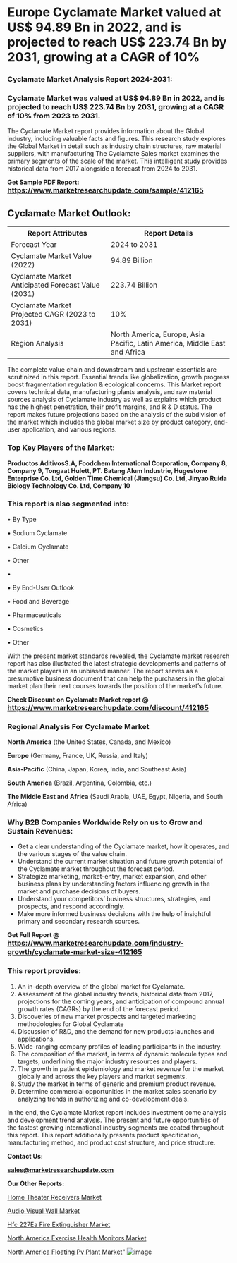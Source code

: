 # Europe Cyclamate Market valued at US$ 94.89 Bn in 2022, and is projected to reach US$ 223.74 Bn by 2031, growing at a CAGR of 10%

<strong><h3>Cyclamate Market Analysis Report 2024-2031:</h3></strong>

<strong><h3>Cyclamate Market was valued at US$ 94.89 Bn in 2022, and is projected to reach US$ 223.74 Bn by 2031, growing at a CAGR of 10% from 2023 to 2031.</h3></strong>

The Cyclamate Market report provides information about the Global industry, including valuable facts and figures. This research study explores the Global Market in detail such as industry chain structures, raw material suppliers, with manufacturing The Cyclamate Sales market examines the primary segments of the scale of the market. This intelligent study provides historical data from 2017 alongside a forecast from 2024 to 2031.

<strong>Get Sample PDF Report: <a href=https://www.marketresearchupdate.com/sample/412165><font size=3 color=#0000ff>https://www.marketresearchupdate.com/sample/412165</font></a></strong>

<html>
<body>

<h2>Cyclamate Market Outlook:</h2>

<table>
  <tr>
    <th>Report Attributes</th>
    <th>Report Details</th>
  </tr>
  <tr>
    <td>Forecast Year</td>
    <td>2024 to 2031</td>
  </tr>
  <tr>
    <td>Cyclamate Market Value (2022)</td>
    <td>94.89 Billion</td>
  </tr>
  <tr>
    <td>Cyclamate Market Anticipated Forecast Value (2031)</td>
    <td>223.74 Billion</td>
  </tr>
  <tr>
    <td>Cyclamate Market Projected CAGR (2023 to 2031)</td>
    <td>10%</td>
  </tr>
  <tr>
    <td>Region Analysis</td>
    <td>North America, Europe, Asia Pacific, Latin America, Middle East and Africa</td>
  </tr>
</table>

</body>
</html>

The complete value chain and downstream and upstream essentials are scrutinized in this report. Essential trends like globalization, growth progress boost fragmentation regulation &amp; ecological concerns. This Market report covers technical data, manufacturing plants analysis, and raw material sources analysis of Cyclamate Industry as well as explains which product has the highest penetration, their profit margins, and R & D status. The report makes future projections based on the analysis of the subdivision of the market which includes the global market size by product category, end-user application, and various regions.

<strong><h3>Top Key Players of the Market:</h3></strong>

<strong>Productos AditivosS.A, Foodchem International Corporation, Company 8, Company 9, Tongaat Hulett, PT. Batang Alum Industrie, Hugestone Enterprise Co. Ltd, Golden Time Chemical (Jiangsu) Co. Ltd, Jinyao Ruida Biology Technology Co. Ltd, Company 10</strong>

<strong><h3>This report is also segmented into:</h3></strong>

• By Type 

• Sodium Cyclamate

• Calcium Cyclamate

• Other

• 

• By End-User Outlook

• Food and Beverage

• Pharmaceuticals

• Cosmetics

• Other

With the present market standards revealed, the Cyclamate market research report has also illustrated the latest strategic developments and patterns of the market players in an unbiased manner. The report serves as a presumptive business document that can help the purchasers in the global market plan their next courses towards the position of the market’s future.

<strong>Check Discount on Cyclamate Market report @ <a href=https://www.marketresearchupdate.com/discount/412165><font size=3 color=#0000ff>https://www.marketresearchupdate.com/discount/412165</font></a></strong>

<strong><h3>Regional Analysis For Cyclamate Market</h3></strong>

<strong>North America</strong> (the United States, Canada, and Mexico)

<strong>Europe</strong> (Germany, France, UK, Russia, and Italy)

<strong>Asia-Pacific</strong> (China, Japan, Korea, India, and Southeast Asia)

<strong>South America</strong> (Brazil, Argentina, Colombia, etc.)

<strong>The Middle East and Africa</strong> (Saudi Arabia, UAE, Egypt, Nigeria, and South Africa)

<strong><h3>Why B2B Companies Worldwide Rely on us to Grow and Sustain Revenues:</h3></strong>
<ul>
  <li>Get a clear understanding of the Cyclamate market, how it operates, and the various stages of the value chain.</li>
  <li>Understand the current market situation and future growth potential of the Cyclamate market throughout the forecast period.</li>
  <li>Strategize marketing, market-entry, market expansion, and other business plans by understanding factors influencing growth in the market and purchase decisions of buyers.</li>
  <li>Understand your competitors’ business structures, strategies, and prospects, and respond accordingly.</li>
  <li>Make more informed business decisions with the help of insightful primary and secondary research sources.</li>
</ul>

<strong>Get Full Report @ <a href=https://www.marketresearchupdate.com/industry-growth/cyclamate-market-size-412165><font size=3 color=#0000ff>https://www.marketresearchupdate.com/industry-growth/cyclamate-market-size-412165</font></a></strong>

<strong><h3>This report provides:</h3></strong>
<ol>
  <li>An in-depth overview of the global market for Cyclamate.</li>
  <li>Assessment of the global industry trends, historical data from 2017, projections for the coming years, and anticipation of compound annual growth rates (CAGRs) by the end of the forecast period.</li>
  <li>Discoveries of new market prospects and targeted marketing methodologies for Global Cyclamate</li>
  <li>Discussion of R&amp;D, and the demand for new products launches and applications.</li>
  <li>Wide-ranging company profiles of leading participants in the industry.</li>
  <li>The composition of the market, in terms of dynamic molecule types and targets, underlining the major industry resources and players.</li>
  <li>The growth in patient epidemiology and market revenue for the market globally and across the key players and market segments.</li>
  <li>Study the market in terms of generic and premium product revenue.</li>
  <li>Determine commercial opportunities in the market sales scenario by analyzing trends in authorizing and co-development deals.</li>
</ol>

In the end, the Cyclamate Market report includes investment come analysis and development trend analysis. The present and future opportunities of the fastest growing international industry segments are coated throughout this report. This report additionally presents product specification, manufacturing method, and product cost structure, and price structure.

<strong>Contact Us:</strong>

<strong>sales@marketresearchupdate.com</strong>

<strong>Our Other Reports:</strong>

<a href=https://www.linkedin.com/pulse/home-theater-receivers-market-2023-latest-trending>Home Theater Receivers Market</a>

<a href=https://www.linkedin.com/pulse/audio-visual-wall-market-size-set-grow-remarkable>Audio Visual Wall Market</a>

<a href=https://www.linkedin.com/pulse/hfc-227ea-fire-extinguisher-market-size-share-outlook>Hfc 227Ea Fire Extinguisher Market</a>

<a href=https://www.linkedin.com/pulse/north-america-exercise-health-monitors-market>North America Exercise Health Monitors Market</a>

<a href=https://www.linkedin.com/pulse/north-america-floating-pv-plant-market-growth>North America Floating Pv Plant Market</a>"
![image](https://github.com/rutujamande/Market-Report-Analysis/assets/158454097/2b86ea0f-dd8b-4a2b-803b-0130c1dc1d32)
